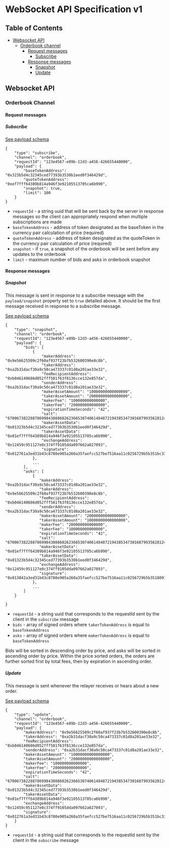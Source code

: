 # WebSocket API Specification v1

## Table of Contents

*   [Websocket API](#websocket-api)
    *   [Orderbook channel](#orderbook-channel)
        *   [Request messages](#request-messages)
            *   [Subscribe](#subscribe)
        *   [Response messages](#response-messages)
            *   [Snapshot](#snapshot)
            *   [Update](#update)

## Websocket API

### Orderbook Channel

#### Request messages

##### Subscribe

[See payload schema](https://github.com/0xProject/0x-monorepo/blob/development/packages/json-schemas/schemas/relayer_api_orberbook_channel_subscribe_schema.ts#L1)

```
{
    "type": "subscribe",
    "channel": "orderbook",
    "requestId": "123e4567-e89b-12d3-a456-426655440000",
    "payload": {
        "baseTokenAddress": "0x323b5d4c32345ced77393b3530b1eed0f346429d",
        "quoteTokenAddress": "0xef7fff64389b814a946f3e92105513705ca6b990",
        "snapshot": true,
        "limit": 100
    }
}
```

*   `requestId` - a string uuid that will be sent back by the server in response messages so the client can appropriately respond when multiple subscriptions are made
*   `baseTokenAddress` - address of token designated as the baseToken in the currency pair calculation of price (required)
*   `quoteTokenAddress` - address of token designated as the quoteToken in the currency pair calculation of price (required)
*   `snapshot` - if `true`, a snapshot of the orderbook will be sent before any updates to the orderbook
*   `limit` - maximum number of bids and asks in orderbook snapshot

#### Response messages

##### Snapshot

This message is sent in response to a subscribe message with the `payload/snapshot` property set to `true` detailed above. It should be the first message received in response to a subscribe message.

[See payload schema](https://github.com/0xProject/0x-monorepo/blob/development/packages/json-schemas/schemas/relayer_api_orderbook_channel_snapshot_schema.ts#L1)

```
{
    "type": "snapshot",
    "channel": "orderbook",
    "requestId": "123e4567-e89b-12d3-a456-426655440000",
    "payload": {
        "bids": [
            {
                "makerAddress": "0x9e56625509c2f60af937f23b7b532600390e8c8b",
                "takerAddress": "0xa2b31dacf30a9c50ca473337c01d8a201ae33e32",
                "feeRecipientAddress": "0xb046140686d052fff581f63f8136cce132e857da",
                "senderAddress": "0xa2b31dacf30a9c50ca473337c01d8a201ae33e32",
                "makerAssetAmount": "10000000000000000",
                "takerAssetAmount": "20000000000000000",
                "makerFee": "100000000000000",
                "takerFee": "200000000000000",
                "expirationTimeSeconds": "42",
                "salt": "67006738228878699843088602623665307406148487219438534730168799356281242528500",
                "makerAssetData": "0x01323b5d4c32345ced77393b3530b1eed0f346429d",
                "takerAssetData": "0x01ef7fff64389b814a946f3e92105513705ca6b990",
                "exchangeAddress": "0x12459c951127e0c374ff9105dda097662a027093",
                "signature": "0x012761a3ed31b43c8780e905a260a35faefcc527be7516aa11c0256729b5b351bc33"
            },
            ...
        ],
        "asks": [
            {
               "makerAddress": "0xa2b31dacf30a9c50ca473337c01d8a201ae33e32",
               "takerAddress": "0x9e56625509c2f60af937f23b7b532600390e8c8b",
               "feeRecipientAddress": "0xb046140686d052fff581f63f8136cce132e857da",
               "senderAddress": "0xa2b31dacf30a9c50ca473337c01d8a201ae33e32",
               "makerAssetAmount": "20000000000000000",
               "takerAssetAmount": "10000000000000000",
               "makerFee": "200000000000000",
               "takerFee": "100000000000000",
               "expirationTimeSeconds": "42",
               "salt": "67006738228878699843088602623665307406148487219438534730168799356281242528500",
               "makerAssetData": "0x01ef7fff64389b814a946f3e92105513705ca6b990",
               "takerAssetData": "0x01323b5d4c32345ced77393b3530b1eed0f346429d",
               "exchangeAddress": "0x12459c951127e0c374ff9105dda097662a027093",
               "signature": "0x013842a3ed31b43c8780e905a260a35faefcc527be7516aa11c0256729b5b3518891"
            },
            ...
        ]
    }

}
```

*   `requestId` - a string uuid that corresponds to the requestId sent by the client in the `subscribe` message
*   `bids` - array of signed orders where `takerTokenAddress` is equal to `baseTokenAddress`
*   `asks` - array of signed orders where `makerTokenAddress` is equal to `baseTokenAddress`

Bids will be sorted in descending order by price, and asks will be sorted in ascending order by price. Within the price sorted orders, the orders are further sorted first by total fees, then by expiration in ascending order.

##### Update

This message is sent whenever the relayer receives or hears about a new order.

[See payload schema](https://github.com/0xProject/0x-monorepo/blob/development/packages/json-schemas/schemas/relayer_api_orderbook_channel_update_response_schema.ts#L1)

```
{
    "type": "update",
    "channel": "orderbook",
    "requestId": "123e4567-e89b-12d3-a456-426655440000",
    "payload": {
        "makerAddress": "0x9e56625509c2f60af937f23b7b532600390e8c8b",
        "takerAddress": "0xa2b31dacf30a9c50ca473337c01d8a201ae33e32",
        "feeRecipientAddress": "0xb046140686d052fff581f63f8136cce132e857da",
        "senderAddress": "0xa2b31dacf30a9c50ca473337c01d8a201ae33e32",
        "makerAssetAmount": "10000000000000000",
        "takerAssetAmount": "20000000000000000",
        "makerFee": "100000000000000",
        "takerFee": "200000000000000",
        "expirationTimeSeconds": "42",
        "salt": "67006738228878699843088602623665307406148487219438534730168799356281242528500",
        "makerAssetData": "0x01323b5d4c32345ced77393b3530b1eed0f346429d",
        "takerAssetData": "0x01ef7fff64389b814a946f3e92105513705ca6b990",
        "exchangeAddress": "0x12459c951127e0c374ff9105dda097662a027093",
        "signature": "0x012761a3ed31b43c8780e905a260a35faefcc527be7516aa11c0256729b5b351bc33"
    }
}
```

*   `requestId` - a string uuid that corresponds to the requestId sent by the client in the `subscribe` message
